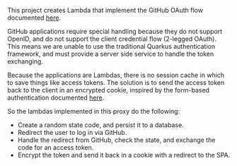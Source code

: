 This project creates Lambda that implement the GitHub OAuth flow documented [here](https://docs.github.com/en/developers/apps/building-oauth-apps/authorizing-oauth-apps).

GitHub applications require special handling because they do not support OpenID, and do not support the client credential flow (2-legged OAuth). This means we are unable
to use the traditional Quarkus authentication framework, and must provide a server side service to handle the token exchanging.

Because the applications are Lambdas, there is no session cache in which to save things like access tokens. The solution is to send the access token back to the client
in an encrypted cookie, inspired by the form-based authentication documented [here](https://quarkus.io/guides/security-built-in-authentication#form-auth).

So the lambdas implemented in this proxy do the following:
* Create a random state code, and persist it to a database.
* Redirect the user to log in via GitHub.
* Handle the redirect from GitHub, check the state, and exchange the code for an access token.
* Encrypt the token and send it back in a cookie with a redirect to the SPA. 